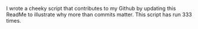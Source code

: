 I wrote a cheeky script that contributes to my Github by updating this ReadMe to illustrate why more than commits matter. This script has run 333 times.